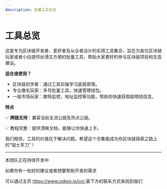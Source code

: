 ```yaml
---
description: 批量工具总览
---
```


# 工具总览

这是专为区块链开发者、爱好者及从业者设计的实用工具集合，旨在为各位区块链玩家或者小白提供丝滑又方便的批量工具，帮助大家更好的参与区块链项目和生态建设。

**适合谁使用？**

* 区块链初学者：通过工具实操学习底层原理。
* 专业撸毛玩家：多号批量工具，快速管理钱包。
* 一级市场玩家：推特监控，地址监控等功能，帮助你快速获取聪明钱信息。

**特点**

✅ **跨链支持**：兼容当前主流公链及热点公链。

✅ 教程完整：提供清晰文档，能够让你快速上手。

我们相信，工具的价值在于解决问题。希望这个合集能成为你区块链探索之路上的“瑞士军刀”！

***

本团队正在持续开发中

如果你有一些好的建议或者想要帮助开发的需求

可以通过主页 [https://www.cpbox.io/cn/ ](https://www.cpbox.io/cn/)最下方的联系方式来找到我们

